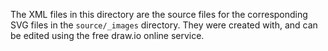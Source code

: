 The XML files in this directory are the source files for the corresponding
SVG files in the ``source/_images`` directory. They were created with, and
can be edited using the free draw.io online service.

